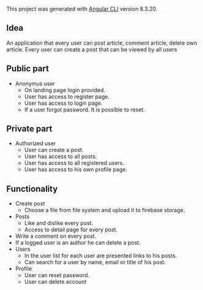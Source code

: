 This project was generated with [Angular CLI](https://github.com/angular/angular-cli) version 8.3.20.

## Idea
An application that every user can post article, comment article, delete own article.
Every user can create a post that can be viewed by all users

## Public part
* Anonymus user
  * On landing page login provided.
  * User has access to register page.
  * User has access to login page.
  * If a user forgot password. It is possible to reset.
## Private part
* Authorized user
  * User can create a post.
  * User has access to all posts.
  * User has access to all registered users.
  * User has access to his own profile page.
## Functionality
* Create post
  * Choose a file from file system and upload it to firebase storage.
* Posts
  * Like and dislike every post.
  * Access to detail page for every post.
 * Write a comment on every post.
  * If a logged user is an author he can delete a post.
* Users
  * In the user list for each user are presented links to his posts.
  * Can search for a user by name, email or title of his post.
* Profile
  * User can reset password.
  * User can delete account
